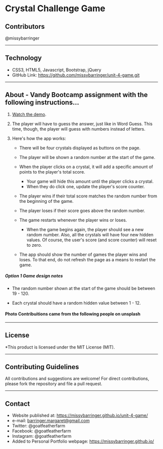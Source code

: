 # Crystal Challenge Game

## Contributors
@missybarringer
____________________________________
## Technology
* CSS3, HTML5, Javascript, Bootstrap, jQuery
* GitHub Link: https://github.com/missybarringer/unit-4-game.git
____________________________________
## About - Vandy Bootcamp assignment with the following instructions...
1. [Watch the demo](https://youtu.be/yNI0l2FMeCk).

2. The player will have to guess the answer, just like in Word Guess. This time, though, the player will guess with numbers instead of letters. 

3. Here's how the app works:

   * There will be four crystals displayed as buttons on the page.

   * The player will be shown a random number at the start of the game.

   * When the player clicks on a crystal, it will add a specific amount of points to the player's total score. 

     * Your game will hide this amount until the player clicks a crystal.
     * When they do click one, update the player's score counter.

   * The player wins if their total score matches the random number from the beginning of the game.

   * The player loses if their score goes above the random number.

   * The game restarts whenever the player wins or loses.

     * When the game begins again, the player should see a new random number. Also, all the crystals will have four new hidden values. Of course, the user's score (and score counter) will reset to zero.

   * The app should show the number of games the player wins and loses. To that end, do not refresh the page as a means to restart the game.

##### Option 1 Game design notes

* The random number shown at the start of the game should be between 19 - 120.

* Each crystal should have a random hidden value between 1 - 12.

#### Photo Contribuitions came from the following people on unsplash
____________________________________
## License
*This product is licensed under the MIT License (MIT).
____________________________________
## Contributing Guidelines
All contributions and suggestions are welcome!
For direct contributions, please fork the repository and file a pull request.
____________________________________
## Contact
* Website published at: https://missybarringer.github.io/unit-4-game/
* e-mail: barringer.margaret@gmail.com
* Twitter: @goatfeatherfarm
* Facebook: @goatfeatherfarm
* Instagram: @goatfeatherfarm
* Added to Personal Portfolio webpage: https://missybarringer.github.io/

